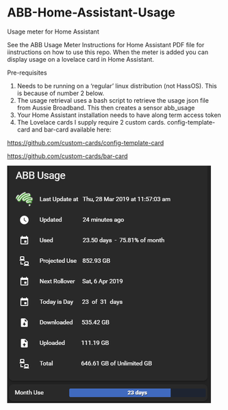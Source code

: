 # ABB-Home-Assistant-Usage
Usage meter for Home Assistant

See the ABB Usage Meter Instructions for Home Assistant PDF file for iinstructions on how to use this repo. When the meter is added you can display usage on a lovelace card in Home Assistant.

Pre-requisites
1.	Needs to be running on a ‘regular’ linux distribution (not HassOS). This is because of number 2 below.
2.	The usage retrieval uses a bash script to retrieve the usage json file from Aussie Broadband. This then creates a sensor abb_usage
3.	Your Home Assistant installation needs to have along term access token
4.	The Lovelace cards I supply require 2 custom cards.
config-template-card and bar-card available here:

https://github.com/custom-cards/config-template-card

https://github.com/custom-cards/bar-card

![Lovelace Usage](lovelaceCapture.PNG)
